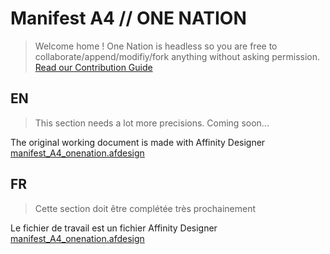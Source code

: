 Manifest A4 // ONE NATION
=========================

 > Welcome home ! One Nation is headless so you are free to collaborate/append/modifiy/fork anything without asking permission. [Read our Contribution Guide](./contribution_guide.md)

## EN

> This section needs a lot more precisions. Coming soon...

The original working document is made with Affinity Designer [manifest_A4_onenation.afdesign](./manifest_A4_onenation.afdesign)

## FR

> Cette section doit être complétée très prochainement

Le fichier de travail est un fichier Affinity Designer [manifest_A4_onenation.afdesign](./manifest_A4_onenation.afdesign)
